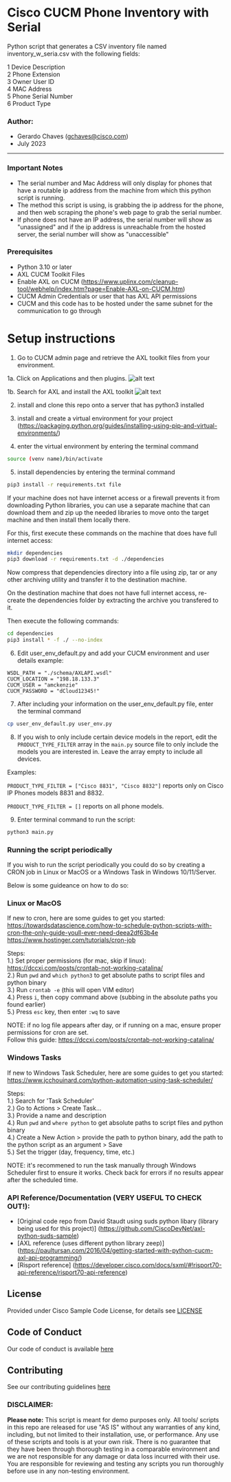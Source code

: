 # Cisco CUCM Phone Inventory with Serial

Python script that generates a CSV inventory file named inventory_w_seria.csv with the following fields:

1 Device Description  
2 Phone Extension  
3 Owner User ID  
4 MAC Address  
5 Phone Serial Number  
6 Product Type

### Author:

- Gerardo Chaves (gchaves@cisco.com)
- July 2023

---

### Important Notes

- The serial number and Mac Address will only display for phones that have a routable ip address from the machine from which this python script is running.
- The method this script is using, is grabbing the ip address for the phone, and then web scraping the phone's web page to grab the serial number.
- If phone does not have an IP address, the serial number will show as "unassigned" and if the ip address is unreachable from the hosted server, the serial number will show as "unaccessible"

### Prerequisites

- Python 3.10 or later
- AXL CUCM Toolkit Files
- Enable AXL on CUCM (https://www.uplinx.com/cleanup-tool/webhelp/index.htm?page=Enable-AXL-on-CUCM.htm)
- CUCM Admin Credentials or user that has AXL API permissions
- CUCM and this code has to be hosted under the same subnet for the communication to go through

# Setup instructions

1. Go to CUCM admin page and retrieve the AXL toolkit files from your environment.

1a. Click on Applications and then plugins.
![alt text](images/step1.png)

1b. Search for AXL and install the AXL toolkit
![alt text](images/step2.png)

2. install and clone this repo onto a server that has python3 installed

3. install and create a virtual environment for your project (https://packaging.python.org/guides/installing-using-pip-and-virtual-environments/)

4. enter the virtual environment by entering the terminal command

```sh
source (venv name)/bin/activate
```

5. install dependencies by entering the terminal command

```sh
pip3 install -r requirements.txt file
```

If your machine does not have internet access or a firewall prevents it from downloading Python libraries, you can use a separate machine that can download them and zip up the needed libraries to move onto the target machine and then install them locally there.

For this, first execute these commands on the machine that does have full internet access:

```sh
mkdir dependencies
pip3 download -r requirements.txt -d ./dependencies
```

Now compress that dependencies directory into a file using zip, tar or any other archiving utility and transfer it to the destination machine.

On the destination machine that does not have full internet access, re-create the dependencies folder by extracting the archive you transfered to it.

Then execute the following commands:

```sh
cd dependencies
pip3 install * -f ./ --no-index
```

6. Edit user_env_default.py and add your CUCM environment and user details example:

```
WSDL_PATH = "./schema/AXLAPI.wsdl"
CUCM_LOCATION = "198.18.133.3"
CUCM_USER = "amckenzie"
CUCM_PASSWORD = "dCloud12345!"
```

7. After including your information on the user_env_default.py file, enter the terminal command

```sh
cp user_env_default.py user_env.py
```

8. If you wish to only include certain device models in the report, edit the `PRODUCT_TYPE_FILTER` array in the `main.py` source file to only include the models you are interested in. Leave the array empty to include all devices.

Examples:

`PRODUCT_TYPE_FILTER = ["Cisco 8831", "Cisco 8832"]` reports only on Cisco IP Phones models 8831 and 8832.

`PRODUCT_TYPE_FILTER = []` reports on all phone models.

9. Enter terminal command to run the script:

```sh
python3 main.py
```

### Running the script periodically

If you wish to run the script periodically you could do so by creating a CRON job in Linux or MacOS or a Windows Task in Windows 10/11/Server.

Below is some guideance on how to do so:

### Linux or MacOS

If new to cron, here are some guides to get you started:  
https://towardsdatascience.com/how-to-schedule-python-scripts-with-cron-the-only-guide-youll-ever-need-deea2df63b4e
https://www.hostinger.com/tutorials/cron-job

Steps:  
1.) Set proper permissions (for mac, skip if linux): https://dccxi.com/posts/crontab-not-working-catalina/  
2.) Run `pwd` and `which python3` to get absolute paths to script files and python binary  
3.) Run `crontab -e` (this will open VIM editor)  
4.) Press `i`, then copy command above (subbing in the absolute paths you found earlier)  
5.) Press `esc` key, then enter `:wq` to save

NOTE: if no log file appears after day, or if running on a mac, ensure proper permissions for cron are set.  
Follow this guide: https://dccxi.com/posts/crontab-not-working-catalina/

### Windows Tasks

If new to Windows Task Scheduler, here are some guides to get you started:  
https://www.jcchouinard.com/python-automation-using-task-scheduler/

Steps:  
1.) Search for 'Task Scheduler'  
2.) Go to Actions > Create Task...  
3.) Provide a name and description  
4.) Run `pwd` and `where python` to get absolute paths to script files and python binary  
4.) Create a New Action > provide the path to python binary, add the path to the python script as an argument > Save  
5.) Set the trigger (day, frequency, time, etc.)

NOTE: it's recommened to run the task manually through Windows Scheduler first to ensure it works. Check back for errors if no results appear after the scheduled time.

### API Reference/Documentation (VERY USEFUL TO CHECK OUT!):

- [Original code repo from David Staudt using suds python libary (library being used for this project)] (https://github.com/CiscoDevNet/axl-python-suds-sample)
- [AXL reference (uses different python library zeep)] (https://paultursan.com/2016/04/getting-started-with-python-cucm-axl-api-programming/)
- [Risport reference] (https://developer.cisco.com/docs/sxml/#!risport70-api-reference/risport70-api-reference)

## License

Provided under Cisco Sample Code License, for details see [LICENSE](LICENSE)

## Code of Conduct

Our code of conduct is available [here](CODE_OF_CONDUCT.md)

## Contributing

See our contributing guidelines [here](CONTRIBUTING.md)

### DISCLAIMER:

<b>Please note:</b> This script is meant for demo purposes only. All tools/ scripts in this repo are released for use "AS IS" without any warranties of any kind, including, but not limited to their installation, use, or performance. Any use of these scripts and tools is at your own risk. There is no guarantee that they have been through thorough testing in a comparable environment and we are not responsible for any damage or data loss incurred with their use.
You are responsible for reviewing and testing any scripts you run thoroughly before use in any non-testing environment.
